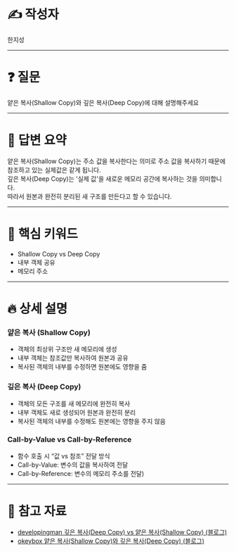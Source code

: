 # ✍️ 작성자
<!-- 이름을 작성하세요 -->
한지성

---

# ❓ 질문
<!-- 면접 질문을 작성하세요 -->
얕은 복사(Shallow Copy)와 깊은 복사(Deep Copy)에 대해 설명해주세요

---

# 💬 답변 요약
<!-- 질문에 대한 간단한 답변을 적어주세요 -->
얕은 복사(Shallow Copy)는 주소 값을 복사한다는 의미로 주소 값을 복사하기 때문에 참조하고 있는 실제값은 같게 됩니다. \
깊은 복사(Deep Copy)는 '실제 값'을 새로운 메모리 공간에 복사하는 것을 의미합니다. \
따라서 원본과 완전히 분리된 새 구조를 만든다고 할 수 있습니다.

---

# 🧠 핵심 키워드
<!-- 답변을 위해 필요한 핵심 키워드를 적어주세요 -->
- Shallow Copy vs Deep Copy
- 내부 객체 공유
- 메모리 주소

---

# 🔥 상세 설명
<!-- 답변을 위해 필요한 CS 개념, 원리, 예시 등을 자세히 정리하세요 -->

### 얕은 복사 (Shallow Copy)
- 객체의 최상위 구조만 새 메모리에 생성
- 내부 객체는 참조값만 복사하여 원본과 공유
- 복사된 객체의 내부를 수정하면 원본에도 영향을 줌

### 깊은 복사 (Deep Copy)
- 객체의 모든 구조를 새 메모리에 완전히 복사
- 내부 객체도 새로 생성되어 원본과 완전히 분리
- 복사된 객체의 내부를 수정해도 원본에는 영향을 주지 않음

### Call-by-Value vs Call-by-Reference
- 함수 호출 시 “값 vs 참조” 전달 방식
- Call-by-Value: 변수의 값을 복사하여 전달
- Call-by-Reference: 변수의 메모리 주소를 전달)

---

# 🔗 참고 자료
<!-- 질문과 답변을 준비할 때 참고한 자료, 링크 등을 남겨주세요 -->
- [developingman 깊은 복사(Deep Copy) vs 얕은 복사(Shallow Copy) (블로그)](https://zzang9ha.tistory.com/372)
- [okeybox 얕은 복사(Shallow Copy)와 깊은 복사(Deep Copy) (블로그)](https://okeybox.tistory.com/147)